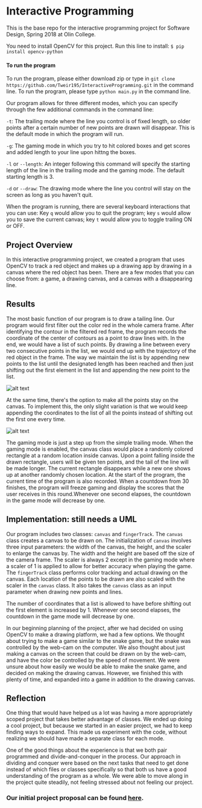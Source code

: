 # Interactive Programming
This is the base repo for the interactive programming project for Software Design, Spring 2018 at Olin College.

You need to install OpenCV for this project. Run this line to install: `$ pip install opencv-python`

#### To run the program
To run the program, please either download zip or type in `git clone https://github.com/Tweir195/InteractiveProgramming.git` in the command line. To run the program, please type `python main.py` in the command line.

Our program allows for three different modes, which you can specify through the few additional commands in the command line:

`-t`: The trailing mode where the line you control is of fixed length, so older points after a certain number of new points are drawn will disappear. This is the default mode in which the program will run.

`-g`: The gaming mode in which you try to hit colored boxes and get scores and added length to your line upon hittng the boxes.

`-l` or `--length`: An integer following this command will specify the starting length of the line in the trailing mode and the gaming mode. The default starting length is 3.

`-d` or `--draw`: The drawing mode where the line you control will stay on the screen as long as you haven't quit.

When the program is running, there are several keyboard interactions that you can use: Key `q` would allow you to quit the program; key `s` would allow you to save the current canvas; key `t` would allow you to toggle trailing ON or OFF.

## Project Overview
In this interactive programming project, we created a program that uses OpenCV to track a red object and makes up a drawing app by drawing in a canvas where the red object has been. There are a few modes that you can choose from: a game, a drawing canvas, and a canvas with a disappearing line.

## Results
The most basic function of our program is to draw a tailing line. Our program would first filter out the color red in the whole camera frame. After identifying the contour in the filtered red frame, the program records the coordinate of the center of contours as a point to draw lines with. In the end, we would have a list of such points. By drawing a line between every two consecutive points in the list, we would end up with the trajectory of the red object in the frame. The way we maintain the list is by appending new points to the list until the designated length has been reached and then just shifting out the first element in the list and appending the new point to the list.

![alt text](https://github.com/Tweir195/InteractiveProgramming/blob/master/drawing.jpg)

At the same time, there's the option to make all the points stay on the canvas. To implement this, the only slight variation is that we would keep appending the coordinates to the list of all the points instead of shifting out the first one every time.

![alt text](https://github.com/Tweir195/InteractiveProgramming/blob/master/gaming.jpg)

The gaming mode is just a step up from the simple trailing mode. When the gaming mode is enabled, the canvas class would place a randomly colored rectangle at a random location inside canvas. Upon a point falling inside the drawn rectangle, users will be given ten points, and the tail of the line will be made longer. The current rectangle disappears while a new one shows up at another randomly chosen location. At the start of the program, the current time of the program is also recorded. When a countdown from 30 finishes, the program will freeze gaming and display the scores that the user receives in this round.Whenever one second elapses, the countdown in the game mode will decrease by one.

## Implementation: still needs a UML
Our program includes two classes: `canvas` and `fingerTrack`.  The `canvas` class creates a canvas to be drawn on. The initialization of `canvas` involves three input parameters: the width of the canvas, the height, and the scaler to enlarge the canvas by. The width and the height are based off the size of the camera frame. The scaler is always 2 except in the gaming mode where a scaler of 1 is applied to allow for better accuracy when playing the game. The `fingerTrack` class performs color tracking and actual drawing on the canvas. Each location of the points to be drawn are also scaled with the scaler in the `canvas` class. It also takes the `canvas` class as an input parameter when drawing new points and lines.

The number of coordinates that a list is allowed to have before shifting out the first element is increased by 1.
Whenever one second elapses, the countdown in the game mode will decrease by one.

In our beginning planning of the project, after we had decided on using OpenCV to make a drawing platform, we had a few options. We thought about trying to make a game similar to the snake game, but the snake was controlled by the web-cam on the computer. We also thought about just making a canvas on the screen that could be drawn on by the web-cam, and have the color be controlled by the speed of movement. We were unsure about how easily we would be able to make the snake game, and decided on making the drawing canvas. However, we finished this with plenty of time, and expanded into a game in addition to the drawing canvas.

## Reflection
One thing that would have helped us a lot was having a more appropriately scoped project that takes better advantage of classes. We ended up doing a cool project, but because we started in an easier project, we had to keep finding ways to expand. This made us experiment with the code, without realizing we should have made a separate class for each mode.

One of the good things about the experience is that we both pair programmed and divide-and-conquer in the process. Our approach in dividing and conquer were based on the next tasks that need to get done instead of which files or classes specifically so that both us have a good understanding of the program as a whole. We were able to move along in the project quite steadily, not feeling stressed about not feeling our project.

### Our initial project proposal can be found [here](https://github.com/QingmuDeng/InteractiveProgramming/blob/master/Project%20Proposal.md).
